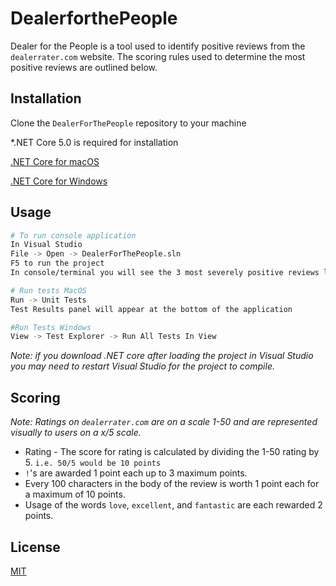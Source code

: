 # DealerforthePeople

Dealer for the People is a tool used to identify positive reviews from the `dealerrater.com` website. The scoring rules used to determine the most positive reviews are outlined below.

## Installation

Clone the `DealerForThePeople` repository to your machine

*.NET Core 5.0 is required for installation

[.NET Core for macOS](https://docs.microsoft.com/en-us/dotnet/core/install/macos)

[.NET Core for Windows](https://dotnet.microsoft.com/download)

## Usage

```bash
# To run console application
In Visual Studio
File -> Open -> DealerForThePeople.sln
F5 to run the project
In console/terminal you will see the 3 most severely positive reviews listed along with the score they were given.

# Run tests MacOS
Run -> Unit Tests
Test Results panel will appear at the bottom of the application

#Run Tests Windows
View -> Test Explorer -> Run All Tests In View
```

*Note: if you download .NET core after loading the project in Visual Studio you may need to restart Visual Studio for the project to compile.*

## Scoring
*Note: Ratings on `dealerrater.com` are on a scale 1-50 and are represented visually to users on a x/5 scale.*

- Rating - The score for rating is calculated by dividing the 1-50 rating by 5. `i.e. 50/5 would be 10 points`
- `!`'s are awarded 1 point each up to 3 maximum points.
- Every 100 characters in the body of the review is worth 1 point each for a maximum of 10 points.
- Usage of the words `love`, `excellent`, and `fantastic` are each rewarded 2 points.

## License
[MIT](https://choosealicense.com/licenses/mit/)
